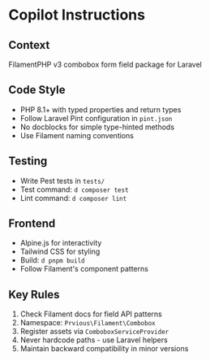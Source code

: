 # Copilot Instructions

## Context

FilamentPHP v3 combobox form field package for Laravel

## Code Style

-   PHP 8.1+ with typed properties and return types
-   Follow Laravel Pint configuration in `pint.json`
-   No docblocks for simple type-hinted methods
-   Use Filament naming conventions

## Testing

-   Write Pest tests in `tests/`
-   Test command: `d composer test`
-   Lint command: `d composer lint`

## Frontend

-   Alpine.js for interactivity
-   Tailwind CSS for styling
-   Build: `d pnpm build`
-   Follow Filament's component patterns

## Key Rules

1. Check Filament docs for field API patterns
2. Namespace: `Prvious\Filament\Combobox`
3. Register assets via `ComboboxServiceProvider`
4. Never hardcode paths - use Laravel helpers
5. Maintain backward compatibility in minor versions
